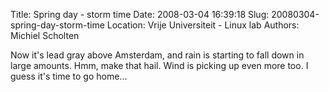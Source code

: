 Title: Spring day - storm time
Date: 2008-03-04 16:39:18
Slug: 20080304-spring-day-storm-time
Location: Vrije Universiteit - Linux lab
Authors: Michiel Scholten

<p>Now it's lead gray above Amsterdam, and rain is starting to fall down in large amounts. Hmm, make that hail. Wind is picking up even more too. I guess it's time to go home...</p>